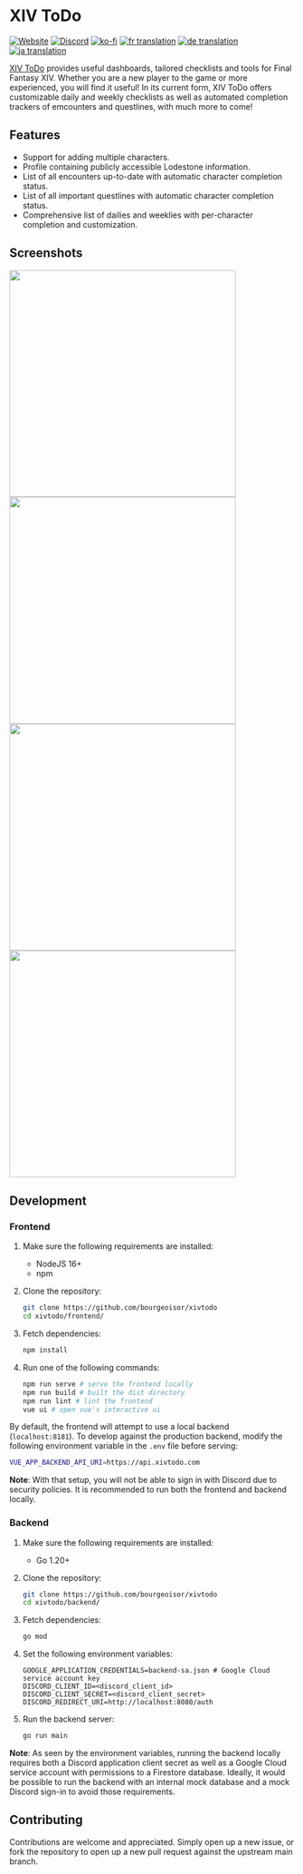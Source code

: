 # XIV ToDo

[![Website](https://img.shields.io/website?url=https%3A%2F%2Fxivtodo.com)](https://xivtodo.com/)
[![Discord](https://img.shields.io/discord/946996969354690600?label=discord)](https://discord.gg/zfzhKhG3zj)
[![ko-fi](https://img.shields.io/badge/buy%20me%20a%20coffee!-donate-success)](https://ko-fi.com/V7V569BFY)
[![fr translation](https://img.shields.io/badge/dynamic/json?color=blue&label=fr&style=flat&logo=crowdin&query=%24.progress.1.data.translationProgress&url=https%3A%2F%2Fbadges.awesome-crowdin.com%2Fstats-15746609-575411.json)](https://crowdin.com/project/xiv-todo)
[![de translation](https://img.shields.io/badge/dynamic/json?color=blue&label=de&style=flat&logo=crowdin&query=%24.progress.0.data.translationProgress&url=https%3A%2F%2Fbadges.awesome-crowdin.com%2Fstats-15746609-575411.json)](https://crowdin.com/project/xiv-todo)
[![ja translation](https://img.shields.io/badge/dynamic/json?color=blue&label=ja&style=flat&logo=crowdin&query=%24.progress.2.data.translationProgress&url=https%3A%2F%2Fbadges.awesome-crowdin.com%2Fstats-15746609-575411.json)](https://crowdin.com/project/xiv-todo)

[XIV ToDo](https://xivtodo.com) provides useful dashboards, tailored checklists and tools for Final Fantasy XIV. Whether you are a new player to the game or more experienced, you will find it useful! In its current form, XIV ToDo offers customizable daily and weekly checklists as well as automated completion trackers of emcounters and questlines, with much more to come!

## Features

- Support for adding multiple characters.
- Profile containing publicly accessible Lodestone information.
- List of all encounters up-to-date with automatic character completion status.
- List of all important questlines with automatic character completion status.
- Comprehensive list of dailies and weeklies with per-character completion and customization.

## Screenshots

<img src="https://user-images.githubusercontent.com/3271352/231013111-2b3e6dcb-7efa-4628-9998-39d869658d5b.png" width=400 /> <img src="https://user-images.githubusercontent.com/3271352/231013112-eaf34cc8-3b6a-4180-b90e-c6825eec787a.png" width=400 /> <img src="https://user-images.githubusercontent.com/3271352/231013106-2c46d733-ffeb-49b1-b574-e322083ba506.png" width=400 /> <img src="https://user-images.githubusercontent.com/3271352/231013109-e77d2faf-6bdd-4f0b-95d5-0f4c6aab4c16.png" width=400 />

## Development

### Frontend

1. Make sure the following requirements are installed:

   - NodeJS 16+
   - npm

2. Clone the repository:

   ```sh
   git clone https://github.com/bourgeoisor/xivtodo
   cd xivtodo/frontend/
   ```

3. Fetch dependencies:
   ```sh
   npm install
   ```

4. Run one of the following commands:
   ```sh
   npm run serve # serve the frontend locally
   npm run build # built the dist directory
   npm run lint # lint the frontend
   vue ui # open vue's interactive ui
   ```

By default, the frontend will attempt to use a local backend (`localhost:8181`). To develop against the production backend, modify the following environment variable in the `.env` file before serving:

```sh
VUE_APP_BACKEND_API_URI=https://api.xivtodo.com
```

**Note**: With that setup, you will not be able to sign in with Discord due to security policies. It is recommended to run both the frontend and backend locally.

### Backend

1. Make sure the following requirements are installed:

   - Go 1.20+

2. Clone the repository:

   ```sh
   git clone https://github.com/bourgeoisor/xivtodo
   cd xivtodo/backend/
   ```

3. Fetch dependencies:

   ```sh
   go mod
   ```

4. Set the following environment variables:

   ```
   GOOGLE_APPLICATION_CREDENTIALS=backend-sa.json # Google Cloud service account key
   DISCORD_CLIENT_ID=<discord_client_id>
   DISCORD_CLIENT_SECRET=<discord_client_secret>
   DISCORD_REDIRECT_URI=http://localhost:8080/auth
   ```

5. Run the backend server:

   ```sh
   go run main

**Note**: As seen by the environment variables, running the backend locally requires both a Discord application client secret as well as a Google Cloud service account with permissions to a Firestore database. Ideally, it would be possible to run the backend with an internal mock database and a mock Discord sign-in to avoid those requirements.

## Contributing

Contributions are welcome and appreciated. Simply open up a new issue, or fork the repository to open up a new pull request against the upstream main branch.
